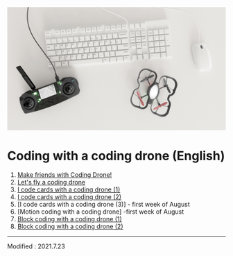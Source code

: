 
<div align="center">
<img src="Coding Drone.jpg">
</div>

# Coding with a coding drone (English)

 1. [Make friends with Coding Drone!](lesson1)
 2. [Let's fly a coding drone](lesson2)
 3. [I code cards with a coding drone (1)](lesson3)
 4. [I code cards with a coding drone (2)](lesson4)
 5. [I code cards with a coding drone (3)] - first week of August
 6. [Motion coding with a coding drone] -first week of August
 7. [Block coding with a coding drone (1)](lesson7)
 8. [Block coding with a coding drone (2)](lesson8)


---

Modified : 2021.7.23